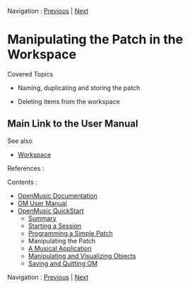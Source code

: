 Navigation : [Previous](2_progpatch "page précédente\(Programming
a Simple Patch\)") | [Next](4_MusicalAp "Next\(A
Musical Application\)")

# Manipulating the Patch in the Workspace

Covered Topics

  * Naming, duplicating and storing the patch

  * Deleting items from the workspace

## Main Link to the User Manual

See also

  * [Workspace](Workspace)

References :

Contents :

  * [OpenMusic Documentation](OM-Documentation)
  * [OM User Manual](OM-User-Manual)
  * [OpenMusic QuickStart](QuickStart-Chapters)
    * [Summary](Intro_1)
    * [Starting a Session](1_StartSession)
    * [Programming a Simple Patch](2_progpatch)
    * Manipulating the Patch
    * [A Musical Application](4_MusicalAp)
    * [Manipulating and Visualizing Objects](5_CompletEdition)
    * [Saving and Quitting OM](6_Quit)

Navigation : [Previous](2_progpatch "page précédente\(Programming
a Simple Patch\)") | [Next](4_MusicalAp "Next\(A
Musical Application\)")

